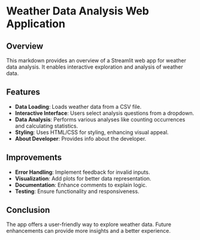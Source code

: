 # Weather Data Analysis Web Application

## Overview
This markdown provides an overview of a Streamlit web app for weather data analysis. It enables interactive exploration and analysis of weather data.

## Features
- **Data Loading**: Loads weather data from a CSV file.
- **Interactive Interface**: Users select analysis questions from a dropdown.
- **Data Analysis**: Performs various analyses like counting occurrences and calculating statistics.
- **Styling**: Uses HTML/CSS for styling, enhancing visual appeal.
- **About Developer**: Provides info about the developer.

## Improvements
- **Error Handling**: Implement feedback for invalid inputs.
- **Visualization**: Add plots for better data representation.
- **Documentation**: Enhance comments to explain logic.
- **Testing**: Ensure functionality and responsiveness.

## Conclusion
The app offers a user-friendly way to explore weather data. Future enhancements can provide more insights and a better experience.
